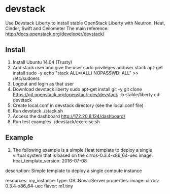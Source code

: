 # devstack
Use Devstack Liberty to install stable OpenStack Liberty with Neutron, Heat, Cinder, Swift and Ceilometer
The main reference: http://docs.openstack.org/developer/devstack/

## Install
1. Install Ubuntu 14.04 (Trusty)
2. Add stack user and give the user sudo privileges
  adduser stack
  apt-get install sudo -y
  echo "stack ALL=(ALL) NOPASSWD: ALL" >> /etc/sudoers
3. Logout and login as that user
4. Download devstack liberty
  sudo apt-get install git -y
  git clone https://git.openstack.org/openstack-dev/devstack -b stable/liberty
  cd devstack
5. Create local.conf in devstack directory (see the local.conf file)
6. Run devstack
  ./stack.sh
7. Access the dashboard
  http://172.20.8.124/dashboard/
8. Run test examples
  ./devstack/exercise.sh

## Example
1. The following example is a simple Heat template to deploy a single virtual system that is based on the cirros-0.3.4-x86_64-uec image:
heat_template_version: 2016-07-08

description: Simple template to deploy a single compute instance

resources:
 my_instance:
   type: OS::Nova::Server
   properties:
     image: cirros-0.3.4-x86_64-uec
     flavor: m1.tiny
